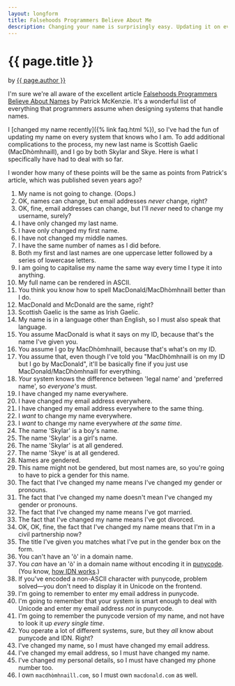 ```yaml
---
layout: longform
title: Falsehoods Programmers Believe About Me
description: Changing your name is surprisingly easy. Updating it on every system is a real pain.
---
```

# {{ page.title }}
<p class="byline">by <a href="{% link index.html %}">{{ page.author }}</a></p>
<p class="lead">I'm sure we're all aware of the excellent article <a href="http://www.kalzumeus.com/2010/06/17/falsehoods-programmers-believe-about-names/" target="_blank">Falsehoods Programmers Believe About Names</a> by Patrick McKenzie. It's a wonderful list of everything that programmers assume when designing systems that handle names.</p>
I [changed my name recently]({% link faq.html %}), so I've had the fun of updating my name on every system that knows who I am. To add additional complications to the process, my new last name is Scottish Gaelic (MacDhòmhnaill), and I go by both Skylar and Skye. Here is what I specifically have had to deal with so far.

I wonder how many of these points will be the same as points from Patrick's article, which was published seven years ago?

1. My name is not going to change. (Oops.)
2. OK, names can change, but email addresses _never_ change, right?
3. OK, fine, email addresses can change, but I'll _never_ need to change my username, surely?
4. I have only changed my last name.
5. I have only changed my first name.
6. I have not changed my middle names.
7. I have the same number of names as I did before.
8. Both my first and last names are one uppercase letter followed by a series of lowercase letters.
9. I am going to capitalise my name the same way every time I type it into anything.
10. My full name can be rendered in ASCII.
11. You think you know how to spell MacDonald/MacDhòmhnaill better than I do.
12. MacDonald and McDonald are the same, right?
13. Scottish Gaelic is the same as Irish Gaelic.
14. My name is in a language other than English, so I must also speak that language.
15. You assume MacDonald is what it says on my ID, because that's the name I've given you.
16. You assume I go by MacDhòmhnaill, because that's what's on my ID.
17. You assume that, even though I've told you "MacDhòmhnaill is on my ID but I go by MacDonald", it'll be basically fine if you just use MacDonald/MacDhòmhnaill for everything.
18. _Your_ system knows the difference between 'legal name' and 'preferred name', so _everyone's_ must.
19. I have changed my name everywhere.
20. I have changed my email address everywhere.
21. I have changed my email address everywhere to the same thing.
22. I _want_ to change my name everywhere.
23. I _want_ to change my name everywhere _at the same time_.
24. The name 'Skylar' is a boy's name.
25. The name 'Skylar' is a girl's name.
26. The name 'Skylar' is at all gendered.
27. The name 'Skye' is at all gendered.
28. Names are gendered.
29. This name might not be gendered, but most names are, so you're going to have to pick a gender for this name.
30. The fact that I've changed my name means I've changed my gender or pronouns.
31. The fact that I've changed my name doesn't mean I've changed my gender or pronouns.
32. The fact that I've changed my name means I've got married.
33. The fact that I've changed my name means I've got divorced.
34. OK, OK, fine, the fact that I've changed my name means that I'm in a civil partnership now?
35. The title I've given you matches what I've put in the gender box on the form.
36. You can't have an 'ò' in a domain name.
37. You _can_ have an 'ò' in a domain name without encoding it in [punycode](https://en.wikipedia.org/wiki/Punycode). (You know, [how IDN works](https://en.wikipedia.org/wiki/Internationalized_domain_name).)
38. If you've encoded a non-ASCII character with punycode, problem solved&mdash;you don't need to display it in Unicode on the frontend.
39. I'm going to remember to enter my email address in punycode.
40. I'm going to remember that your system is smart enough to deal with Unicode and enter my email address _not_ in punycode.
41. I'm going to remember the punycode version of my name, and not have to look it up _every single time_.
42. You operate a lot of different systems, sure, but they _all_ know about punycode and IDN. Right?
43. I've changed my name, so I must have changed my email address.
44. I've changed my email address, so I must have changed my name.
45. I've changed my personal details, so I must have changed my phone number too.
46. I own `macdhòmhnaill.com`, so I must own `macdonald.com` as well.
